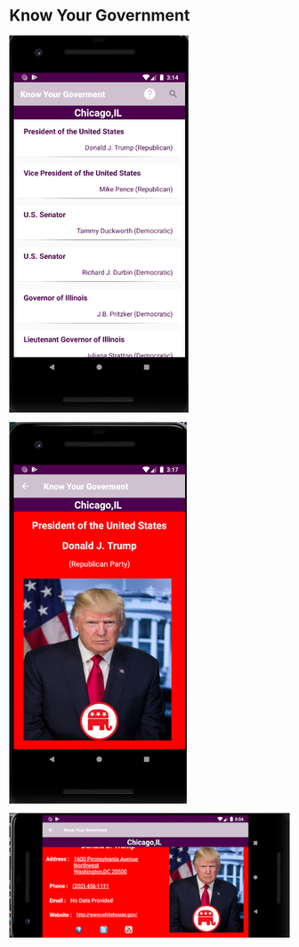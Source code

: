 # Know Your Government








![](https://raw.githubusercontent.com/siddharth436/Android-Projects/master/Know-Your-Government_final/img1.png)



![](https://raw.githubusercontent.com/siddharth436/Android-Projects/master/Know-Your-Government_final/img2.png)



![](https://raw.githubusercontent.com/siddharth436/Android-Projects/master/Know-Your-Government_final/img3.png)


